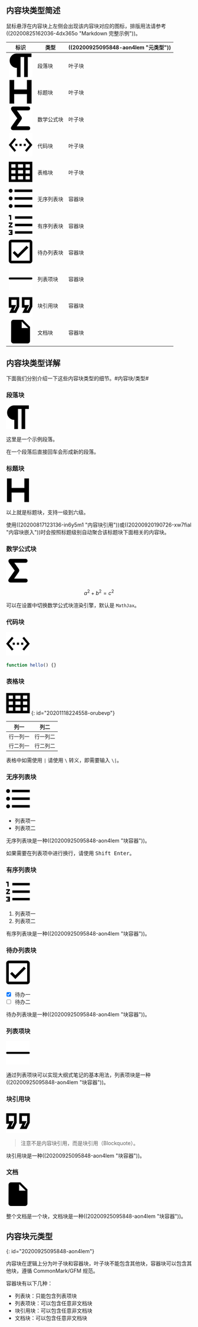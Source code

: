 ## 内容块类型简述

鼠标悬浮在内容块上左侧会出现该内容块对应的图标，排版用法请参考 ((20200825162036-4dx365o "Markdown 完整示例"))。

| 标识 | 类型 | ((20200925095848-aon4lem "元类型")) |
| - | - | - |
| ![paragraph](assets/paragraph.svg) | 段落块 | 叶子块 |
| ![heading](assets/heading.svg) | 标题块 | 叶子块 |
| ![math-block](assets/math-block.svg) | 数学公式块 | 叶子块 |
| ![code-block](assets/code-block.svg) | 代码块 | 叶子块 |
| ![table](assets/table.svg) | 表格块 | 叶子块 |
| ![unordered-list](assets/unordered-list.svg) | 无序列表块 | 容器块 |
| ![ordered-list](assets/ordered-list.svg) | 有序列表块 | 容器块 |
| ![task-list](assets/task-list.svg) | 待办列表块 | 容器块 |
| ![list-item](assets/list-item.svg) | 列表项块 | 容器块 |
| ![blockquote](assets/blockquote.svg) | 块引用块 | 容器块 |
| ![doc](assets/doc.svg) | 文档块 | 容器块 |

## 内容块类型详解

下面我们分别介绍一下这些内容块类型的细节。#内容块/类型#

### 段落块

![paragraph](assets/paragraph.svg)

这里是一个示例段落。

在一个段落后直接回车会形成新的段落。

### 标题块

![heading](assets/heading.svg)

以上就是标题块，支持一级到六级。

使用((20200817123136-in6y5m1 "内容块引用"))或((20200920190726-xw7fial "内容块嵌入"))时会按照标题级别自动聚合该标题块下面相关的内容块。

### 数学公式块

![math-block](assets/math-block.svg)

$$
a^2 + b^2 = c^2
$$

可以在设置中切换数学公式块渲染引擎，默认是 `MathJax`。

### 代码块

![code-block](assets/code-block.svg)

```js
function hello() {}
```


### 表格块

![table](assets/table.svg)
{: id="20201118224558-orubevp"}

| 列一 | 列二 |
| - | - |
| 行一列一 | 行一列二 |
| 行二列一 | 行二列二 |

表格中如需使用 `|` 请使用 `\` 转义，即需要输入 `\|`。

### 无序列表块

![unordered-list](assets/unordered-list.svg)

* 列表项一
* 列表项二

无序列表块是一种((20200925095848-aon4lem "块容器"))。

如果需要在列表项中进行换行，请使用 <kbd>Shift Enter</kbd>。

### 有序列表块

![ordered-list](assets/ordered-list.svg)

1. 列表项一
2. 列表项二

有序列表块是一种((20200925095848-aon4lem "块容器"))。

### 待办列表块

![task-list](assets/task-list.svg)

- [X] 待办一
- [ ] 待办二

待办列表块是一种((20200925095848-aon4lem "块容器"))。

### 列表项块

![list-item](assets/list-item.svg)

通过列表项块可以实现大纲式笔记的基本用法，列表项块是一种((20200925095848-aon4lem "块容器"))。

### 块引用块

![blockquote](assets/blockquote.svg)

> 注意不是内容块引用，而是块引用（Blockquote）。

块引用块是一种((20200925095848-aon4lem "块容器"))。

### 文档

![doc](assets/doc.svg)

整个文档是一个块，文档块是一种((20200925095848-aon4lem "块容器"))。

## 内容块元类型
{: id="20200925095848-aon4lem"}

内容块在逻辑上分为叶子块和容器块，叶子块不能包含其他块，容器块可以包含其他块，遵循 CommonMark/GFM 规范。

容器块有以下几种：

* 列表块：只能包含列表项块
* 列表项块：可以包含任意非文档块
* 块引用块：可以包含任意非文档块
* 文档块：可以包含任意非文档块

